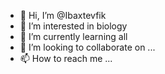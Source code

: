 - 👋 Hi, I’m @Ibaxtevfik
- 👀 I’m interested in biology
- 🌱 I’m currently learning all
- 💞️ I’m looking to collaborate on ...
- 📫 How to reach me ...

<!---
Ibaxtevfik/Ibaxtevfik is a ✨ special ✨ repository because its `README.md` (this file) appears on your GitHub profile.
You can click the Preview link to take a look at your changes.
--->
